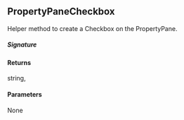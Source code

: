 ## PropertyPaneCheckbox

Helper method to create a Checkbox on the PropertyPane.

##### Signature

#### Returns
string,

#### Parameters
None

